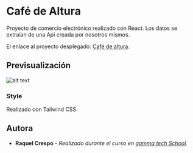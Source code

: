 # Café de Altura

Proyecto de comercio electrónico realizado con React.
Los datos se extraían de una Api creada por nosotros mismos.

El enlace al proyecto desplegado: [Café de altura](https://raquecre-cafealtura.netlify.app/).

## Previsualización

![alt text](https://i.imgur.com/3NmfrZK.png)



### Style 

Realizado con Tailwind CSS.



## Autora

  - **Raquel Crespo** - *Realizado durante el curso en [gamma tech School](https://www.gammatech.school/).* 
    


